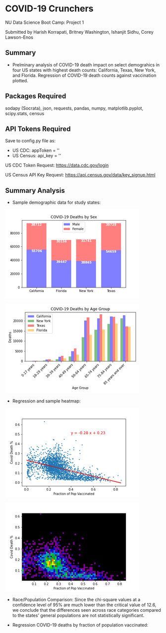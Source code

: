 # COVID-19 Crunchers

NU Data Science Boot Camp: Project 1

Submitted by Harish Korrapati, Britney Washington, Ishanjit Sidhu, Corey Lawson-Enos

## Summary
* Prelminary analysis of COVID-19 death impact on select demograhics in four US states with highest death counts: California, Texas, New York, and Florida. Regression of COVID-19 death counts against vaccination plotted.

## Packages Required
sodapy (Socrata), json, requests, pandas, numpy, matplotlib.pyplot, scipy.stats, census

## API Tokens Required
Save to config.py file as:
* US CDC: appToken = '<token>'
* US Census: api_key = '<token>'

US CDC Token Request: https://data.cdc.gov/login

US Census API Key Request: https://api.census.gov/data/key_signup.html

## Summary Analysis
* Sample demographic data for study states:

![alt text](https://github.com/hvkorrapati/NU_project_1/blob/caaef9c5ccae1a6e5fa9ca6df83c3156460a3cc7/Images/deathct_by_sex.png)
  
![alt text](https://github.com/hvkorrapati/NU_project_1/blob/caaef9c5ccae1a6e5fa9ca6df83c3156460a3cc7/Images/deathct_by_agegrp.png)
  
* Regression and sample heatmap:
 
![alt text](https://github.com/hvkorrapati/NU_project_1/blob/be2ae9114d61bc14737430a02dee319472254db1/Images/Scatter_Vaccine_vs_Death.png)
  
![alt text](https://github.com/hvkorrapati/NU_project_1/blob/be2ae9114d61bc14737430a02dee319472254db1/Images/Scatter_Vaccine_vs_Death_Heat.png)

* Race/Population Comparison: Since the chi-square values at a confidence level of 95% are much lower than the critical value of 12.6, we conclude that the differences seen across race categories compared to the states' general populations are not statistically significant.

* Regression COVID-19 deaths by fraction of population vaccinated:
  

